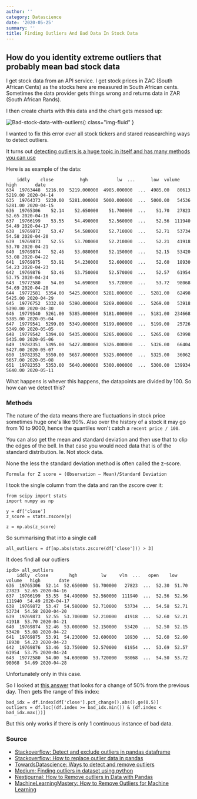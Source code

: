 ```yaml
---
author: ''
category: Datascience
date: '2020-05-25'
summary: ''
title: Finding Outliers And Bad Data In Stock Data
---
```

## How do you identity extreme outliers that probably mean bad stock data

I get stock data from an API service.
I get stock prices in ZAC (South African Cents) as the stocks here are measured in South African cents.
Sometimes the data provider gets things wrong and returns data in ZAR (South African Rands).

I then create charts with this data and the chart gets messed up:

![Bad-stock-data-with-outliers](/img/datascience/incorrect-stock-data-outliers.png){: class="img-fluid" }

I wanted to fix this error over all stock tickers and stared reasearching ways to detect outliers.

It turns out [detecting outliers is a huge topic in itself and has many methods you can use](https://machinelearningmastery.com/how-to-use-statistics-to-identify-outliers-in-data/)

Here is as example of the data:

        iddly    close          hgh           lw  ...      low  volume     high       date
    634  19763448  5216.00  5219.000000  4985.000000  ...  4985.00   80613  5219.00 2020-04-14
    635  19764373  5230.00  5281.000000  5000.000000  ...  5000.00   54536  5281.00 2020-04-15
    636  19765306    52.14    52.650000    51.700000  ...    51.70   27823    52.65 2020-04-16
    637  19766199    53.55    54.490000    52.560000  ...    52.56  111940    54.49 2020-04-17
    638  19769872    53.47    54.580000    52.710000  ...    52.71   53734    54.58 2020-04-20
    639  19769873    52.55    53.700000    52.210000  ...    52.21   41918    53.70 2020-04-21
    640  19769874    52.46    53.080000    52.150000  ...    52.15   53420    53.08 2020-04-22
    641  19769875    53.91    54.230000    52.600000  ...    52.60   18930    54.23 2020-04-23
    642  19769876    53.46    53.750000    52.570000  ...    52.57   61954    53.75 2020-04-24
    643  19772580    54.00    54.690000    53.720000  ...    53.72   98068    54.69 2020-04-28
    644  19772581  5354.00  5425.000000  5281.000000  ...  5281.00   62498  5425.00 2020-04-29
    645  19776752  5332.00  5390.000000  5269.000000  ...  5269.00   53918  5390.00 2020-04-30
    646  19779540  5261.00  5385.000000  5181.000000  ...  5181.00  234668  5385.00 2020-05-04
    647  19779541  5299.00  5349.000000  5199.000000  ...  5199.00   25726  5349.00 2020-05-05
    648  19779542  5394.00  5435.000000  5265.000000  ...  5265.00   63998  5435.00 2020-05-06
    649  19782351  5395.00  5427.000000  5326.000000  ...  5326.00   66404  5427.00 2020-05-07
    650  19782352  5550.00  5657.000000  5325.000000  ...  5325.00   36062  5657.00 2020-05-08
    651  19782353  5353.00  5640.000000  5300.000000  ...  5300.00  139934  5640.00 2020-05-11

What happens is whever this happens, the datapoints are divided by 100.
So how can we detect this?

### Methods

The nature of the data means there are fluctuations in stock price sometimes huge one's like 90%.
Also over the history of a stock it may go from 10 to 9000, hence the quantiles won't catch a `recent price / 100`.

You can also get the mean and standard deviation and then use that to clip the edges of the bell. In that case you would need data that is of the standard distribution.
Ie. Not stock data.

None the less the standard deviation method is often called the z-score.

    Formula for Z score = (Observation — Mean)/Standard Deviation

I took the single column from the data and ran the zscore over it:

    from scipy import stats
    import numpy as np

    y = df['close']
    z_score = stats.zscore(y)

    z = np.abs(z_score)

So summarising that into a single call

    all_outliers = df[np.abs(stats.zscore(df['close'])) > 3]

It does find all our outliers

    ipdb> all_outliers                                                                                    
        iddly  close        hgh         lw     vlm  ...   open    low  volume   high       date
    636  19765306  52.14  52.650000  51.700000   27823  ...  52.30  51.70   27823  52.65 2020-04-16
    637  19766199  53.55  54.490000  52.560000  111940  ...  52.56  52.56  111940  54.49 2020-04-17
    638  19769872  53.47  54.580000  52.710000   53734  ...  54.58  52.71   53734  54.58 2020-04-20
    639  19769873  52.55  53.700000  52.210000   41918  ...  52.60  52.21   41918  53.70 2020-04-21
    640  19769874  52.46  53.080000  52.150000   53420  ...  52.50  52.15   53420  53.08 2020-04-22
    641  19769875  53.91  54.230000  52.600000   18930  ...  52.60  52.60   18930  54.23 2020-04-23
    642  19769876  53.46  53.750000  52.570000   61954  ...  53.69  52.57   61954  53.75 2020-04-24
    643  19772580  54.00  54.690000  53.720000   98068  ...  54.50  53.72   98068  54.69 2020-04-28

Unfortunately only in this case.

So I looked at [this answer](https://stackoverflow.com/questions/40701267/how-to-replace-outlier-data-in-pandas) that looks for a change of 50% from the previous day. Then gets the range of this index:

    bad_idx = df.index[df['close'].pct_change().abs().ge(0.5)]
    outliers = df.loc[(df.index >= bad_idx.min()) & (df.index < bad_idx.max())]

But this only works if there is only 1 continuous instance of bad data.

### Source

* [Stackoverflow: Detect and exclude outliers in pandas dataframe](https://stackoverflow.com/questions/23199796/detect-and-exclude-outliers-in-pandas-data-frame)
* [Stackoverflow: How to replace outlier data in pandas](https://stackoverflow.com/questions/40701267/how-to-replace-outlier-data-in-pandas)
* [TowardsDatascience: Ways to detect and remove outliers](https://towardsdatascience.com/ways-to-detect-and-remove-the-outliers-404d16608dba)
* [Medium: Finding outliers in dataset using python](https://medium.com/datadriveninvestor/finding-outliers-in-dataset-using-python-efc3fce6ce32)
* [Nextjournal: How to Remove outliers in Data with Pandas](https://nextjournal.com/schmudde/how-to-remove-outliers-in-data)
* [MachineLearningMastery: How to Remove Outliers for Machine Learning](https://machinelearningmastery.com/how-to-use-statistics-to-identify-outliers-in-data/)

